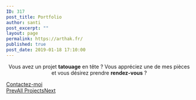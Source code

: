 ```yaml
---
ID: 317
post_title: Portfolio
author: santi
post_excerpt: ""
layout: page
permalink: https://arthak.fr/
published: true
post_date: 2019-01-18 17:10:00
---
```

<p style="text-align:center;white-space:pre-wrap;">Vous avez un projet <strong>tatouage</strong> en tête ? Vous appréciez une de mes pièces et vous désirez prendre <strong>rendez-vous</strong> ?</p>
<a href="/contact" id="submit" class="submit" value="Post Comment">Contactez-moi </a>
<div class="nav-links"><a href="https://design.maker.themepatio.com/portfolio/mineral-admiration/" class="prev page-numbers">Prev</a><a href="https://design.maker.themepatio.com/portfolio/" class="all page-numbers"><span>All Projects</span></a><a href="https://design.maker.themepatio.com/portfolio/monochromatic-and-digital-set/" class="next page-numbers">Next</a></div>